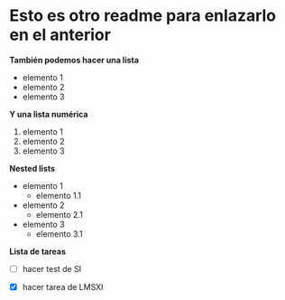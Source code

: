 # Esto es otro readme para enlazarlo en el anterior

**También podemos hacer una lista**
- elemento 1
- elemento 2
- elemento 3

**Y una lista numérica**
1. elemento 1
2. elemento 2
3. elemento 3

**Nested lists**

- elemento 1
    - elemento 1.1
- elemento 2
    - elemento 2.1
- elemento 3
    - elemento 3.1


**Lista de tareas**

- [ ] hacer test de SI
- [x] hacer tarea de LMSXI


